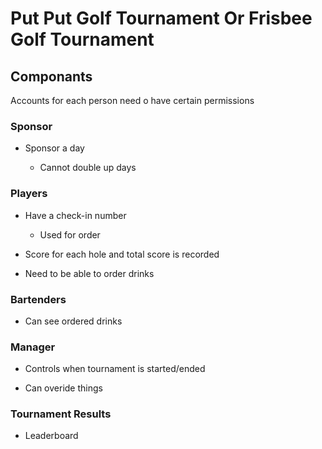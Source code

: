 # Put Put Golf Tournament Or Frisbee Golf Tournament

## Componants

Accounts for each person need o have certain permissions

### Sponsor

- Sponsor a day

  - Cannot double up days

### Players

- Have a check-in number

  - Used for order

- Score for each hole and total score is recorded

- Need to be able to order drinks

### Bartenders

- Can see ordered drinks

### Manager

- Controls when tournament is started/ended

- Can overide things

### Tournament Results

- Leaderboard
